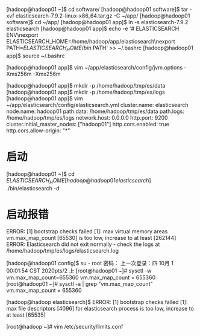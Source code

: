 [hadoop@hadoop01 ~]$ cd software/
[hadoop@hadoop01 software]$ tar -xvf elasticsearch-7.9.2-linux-x86_64.tar.gz -C ~/app/
[hadoop@hadoop01 software]$ cd ~/app/
[hadoop@hadoop01 app]$ ln -s elasticsearch-7.9.2 elasticsearch
[hadoop@hadoop01 app]$ echo -e '# ELASTICSEARCH ENV\nexport ELASTICSEARCH_HOME=/home/hadoop/app/elasticsearch\nexport PATH=$ELASTICSEARCH_HOME/bin:$PATH' >> ~/.bashrc
[hadoop@hadoop01 app]$ source ~/.bashrc 

[hadoop@hadoop01 app]$ vim ~/app/elasticsearch/config/jvm.options
-Xms256m
-Xmx256m

[hadoop@hadoop01 app]$ mkdir -p /home/hadoop/tmp/es/data
[hadoop@hadoop01 app]$ mkdir -p /home/hadoop/tmp/es/logs
[hadoop@hadoop01 app]$ vim ~/app/elasticsearch/config/elasticsearch.yml
cluster.name: elasticsearch
node.name: hadoop01
path.data: /home/hadoop/tmp/es/data
path.logs: /home/hadoop/tmp/es/logs
network.host: 0.0.0.0
http.port: 9200
cluster.initial_master_nodes: ["hadoop01"]
http.cors.enabled: true
http.cors.allow-origin: "*"

# 启动
[hadoop@hadoop01 ~]$ cd $ELASTICSEARCH_HOME
[hadoop@hadoop01 elasticsearch]$ ./bin/elasticsearch -d

# 启动报错
ERROR: [1] bootstrap checks failed
[1]: max virtual memory areas vm.max_map_count [65530] is too low, increase to at least [262144]
ERROR: Elasticsearch did not exit normally - check the logs at /home/hadoop/tmp/es/logs/elasticsearch.log 

[hadoop@hadoop01 config]$ su - root
密码：
上一次登录：四 10月  1 00:01:54 CST 2020pts/2 上
[root@hadoop01 ~]# sysctl -w vm.max_map_count=655360
vm.max_map_count = 655360
[root@hadoop01 ~]# sysctl -a | grep "vm.max_map_count"
vm.max_map_count = 655360


[hadoop@hadoop elasticsearch]$ ERROR: [1] bootstrap checks failed
    [1]: max file descriptors [4096] for elasticsearch process is too low, increase to at least [65535]
    
[root@hadoop ~]# vim /etc/security/limits.conf



